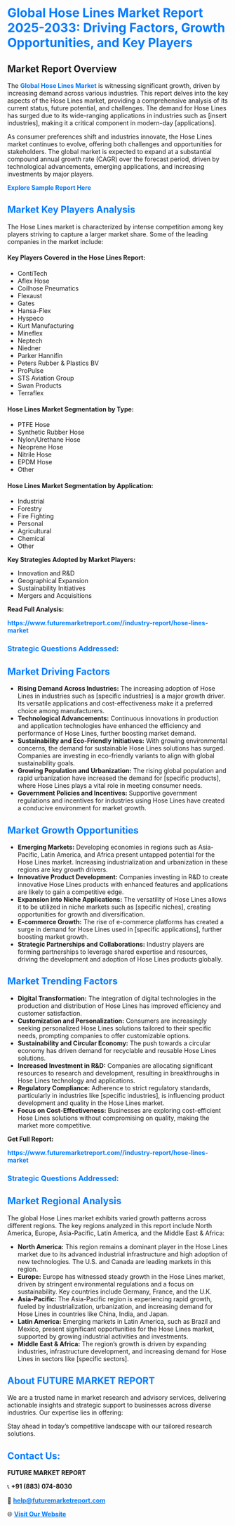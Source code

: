 <h1 style="color: #007BFF;">Global Hose Lines Market Report 2025-2033: Driving Factors, Growth Opportunities, and Key Players</h1>

<section id="overview">
<h2>Market Report Overview</h2>
<p>The <a href="https://www.futuremarketreport.com//industry-report/hose-lines-market" style="color: #007BFF; text-decoration: none;"><strong>Global Hose Lines Market</strong></a> is witnessing significant growth, driven by increasing demand across various industries. This report delves into the key aspects of the Hose Lines market, providing a comprehensive analysis of its current status, future potential, and challenges. The demand for Hose Lines has surged due to its wide-ranging applications in industries such as [insert industries], making it a critical component in modern-day [applications].</p>
<p>As consumer preferences shift and industries innovate, the Hose Lines market continues to evolve, offering both challenges and opportunities for stakeholders. The global market is expected to expand at a substantial compound annual growth rate (CAGR) over the forecast period, driven by technological advancements, emerging applications, and increasing investments by major players.</p>
</section>

<section id="overview">
<p><a href="https://www.futuremarketreport.com//request-sample/reportId=92583" style="color: #007BFF; text-decoration: none;"><strong>Explore Sample Report Here</strong></a></p>
</section>

<section id="key-players">
<h2 style="color: #007BFF;">Market Key Players Analysis</h2>
<p>The Hose Lines market is characterized by intense competition among key players striving to capture a larger market share. Some of the leading companies in the market include:</p>
<h4>Key Players Covered in the Hose Lines Report:</h4>
<ul><li>ContiTech</li><li>Aflex Hose</li><li>Coilhose Pneumatics</li><li>Flexaust</li><li>Gates</li><li>Hansa-Flex</li><li>Hyspeco</li><li>Kurt Manufacturing</li><li>Mineflex</li><li>Neptech</li><li>Niedner</li><li>Parker Hannifin</li><li>Peters Rubber &amp; Plastics BV</li><li>ProPulse</li><li>STS Aviation Group</li><li>Swan Products</li><li>Terraflex</li></ul>
<h4>Hose Lines Market Segmentation by Type:</h4>
<ul><li>PTFE Hose</li><li>Synthetic Rubber Hose</li><li>Nylon/Urethane Hose</li><li>Neoprene Hose</li><li>Nitrile Hose</li><li>EPDM Hose</li><li>Other</li></ul>

<h4>Hose Lines Market Segmentation by Application:</h4>
<ul><li>Industrial</li><li>Forestry</li><li>Fire Fighting</li><li>Personal</li><li>Agricultural</li><li>Chemical</li><li>Other</li></ul>
<p><strong>Key Strategies Adopted by Market Players:</strong></p>
<ul>
<li>Innovation and R&D</li>
<li>Geographical Expansion</li>
<li>Sustainability Initiatives</li>
<li>Mergers and Acquisitions</li>
</ul>
</section>

<section>
<p><strong>Read Full Analysis: </strong></p><a href="https://www.futuremarketreport.com//industry-report/hose-lines-market" style="color: #007BFF; text-decoration: none;"><strong>https://www.futuremarketreport.com//industry-report/hose-lines-market</strong></a>
<h3 style="color: #007BFF;">Strategic Questions Addressed:</h3>
</section>

<section id="driving-factors">
<h2 style="color: #007BFF;">Market Driving Factors</h2>
<ul>
<li><strong>Rising Demand Across Industries:</strong> The increasing adoption of Hose Lines in industries such as [specific industries] is a major growth driver. Its versatile applications and cost-effectiveness make it a preferred choice among manufacturers.</li>
<li><strong>Technological Advancements:</strong> Continuous innovations in production and application technologies have enhanced the efficiency and performance of Hose Lines, further boosting market demand.</li>
<li><strong>Sustainability and Eco-Friendly Initiatives:</strong> With growing environmental concerns, the demand for sustainable Hose Lines solutions has surged. Companies are investing in eco-friendly variants to align with global sustainability goals.</li>
<li><strong>Growing Population and Urbanization:</strong> The rising global population and rapid urbanization have increased the demand for [specific products], where Hose Lines plays a vital role in meeting consumer needs.</li>
<li><strong>Government Policies and Incentives:</strong> Supportive government regulations and incentives for industries using Hose Lines have created a conducive environment for market growth.</li>
</ul>
</section>

<section id="growth-opportunities">
<h2 style="color: #007BFF;">Market Growth Opportunities</h2>
<ul>
<li><strong>Emerging Markets:</strong> Developing economies in regions such as Asia-Pacific, Latin America, and Africa present untapped potential for the Hose Lines market. Increasing industrialization and urbanization in these regions are key growth drivers.</li>
<li><strong>Innovative Product Development:</strong> Companies investing in R&D to create innovative Hose Lines products with enhanced features and applications are likely to gain a competitive edge.</li>
<li><strong>Expansion into Niche Applications:</strong> The versatility of Hose Lines allows it to be utilized in niche markets such as [specific niches], creating opportunities for growth and diversification.</li>
<li><strong>E-commerce Growth:</strong> The rise of e-commerce platforms has created a surge in demand for Hose Lines used in [specific applications], further boosting market growth.</li>
<li><strong>Strategic Partnerships and Collaborations:</strong> Industry players are forming partnerships to leverage shared expertise and resources, driving the development and adoption of Hose Lines products globally.</li>
</ul>
</section>

<section id="trending-factors">
<h2 style="color: #007BFF;">Market Trending Factors</h2>
<ul>
<li><strong>Digital Transformation:</strong> The integration of digital technologies in the production and distribution of Hose Lines has improved efficiency and customer satisfaction.</li>
<li><strong>Customization and Personalization:</strong> Consumers are increasingly seeking personalized Hose Lines solutions tailored to their specific needs, prompting companies to offer customizable options.</li>
<li><strong>Sustainability and Circular Economy:</strong> The push towards a circular economy has driven demand for recyclable and reusable Hose Lines solutions.</li>
<li><strong>Increased Investment in R&D:</strong> Companies are allocating significant resources to research and development, resulting in breakthroughs in Hose Lines technology and applications.</li>
<li><strong>Regulatory Compliance:</strong> Adherence to strict regulatory standards, particularly in industries like [specific industries], is influencing product development and quality in the Hose Lines market.</li>
<li><strong>Focus on Cost-Effectiveness:</strong> Businesses are exploring cost-efficient Hose Lines solutions without compromising on quality, making the market more competitive.</li>
</ul>
</section>

<section>
<p><strong>Get Full Report: </strong></p><a href="https://www.futuremarketreport.com//industry-report/hose-lines-market" style="color: #007BFF; text-decoration: none;"><strong>https://www.futuremarketreport.com//industry-report/hose-lines-market</strong></a>
<h3 style="color: #007BFF;">Strategic Questions Addressed:</h3>
</section>


<section id="regional-analysis">
<h2 style="color: #007BFF;">Market Regional Analysis</h2>
<p>The global Hose Lines market exhibits varied growth patterns across different regions. The key regions analyzed in this report include North America, Europe, Asia-Pacific, Latin America, and the Middle East & Africa:</p>
<ul>
<li><strong>North America:</strong> This region remains a dominant player in the Hose Lines market due to its advanced industrial infrastructure and high adoption of new technologies. The U.S. and Canada are leading markets in this region.</li>
<li><strong>Europe:</strong> Europe has witnessed steady growth in the Hose Lines market, driven by stringent environmental regulations and a focus on sustainability. Key countries include Germany, France, and the U.K.</li>
<li><strong>Asia-Pacific:</strong> The Asia-Pacific region is experiencing rapid growth, fueled by industrialization, urbanization, and increasing demand for Hose Lines in countries like China, India, and Japan.</li>
<li><strong>Latin America:</strong> Emerging markets in Latin America, such as Brazil and Mexico, present significant opportunities for the Hose Lines market, supported by growing industrial activities and investments.</li>
<li><strong>Middle East & Africa:</strong> The region’s growth is driven by expanding industries, infrastructure development, and increasing demand for Hose Lines in sectors like [specific sectors].</li>
</ul>
</section>

<footer>
<h2 style="color: #007BFF;">About FUTURE MARKET REPORT</h2>
<p>We are a trusted name in market research and advisory services, delivering actionable insights and strategic support to businesses across diverse industries. Our expertise lies in offering:</p>

<p>Stay ahead in today’s competitive landscape with our tailored research solutions.</p>

<h2 style="color: #007BFF;">Contact Us:</h2>
<p><strong>FUTURE MARKET REPORT</strong></p>
<p>📞 <strong>+91 (883) 074-8030</strong></p>
<p>📧 <strong><a href="mailto:help@futuremarketreport.com" style="color: #007BFF;">help@futuremarketreport.com</a></strong></p>
<p>🌐 <strong><a href="https://www.futuremarketreport.com/" style="color: #007BFF;">Visit Our Website</a></strong></p>
</footer>